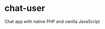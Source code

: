 <!-- Referensi belajar -> https://www.youtube.com/watch?v=VnvzxGWiK54&t=775s&ab_channel=CodingNepal -->
# chat-user
Chat app with native PHP and vanilla JavaScript

